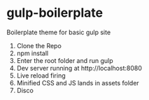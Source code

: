 # gulp-boilerplate
Boilerplate theme for basic gulp site

1. Clone the Repo
2. npm install
3. Enter the root folder and run gulp
4. Dev server running at http://localhost:8080
5. Live reload firing
6. Minified CSS and JS lands in assets folder 
7. Disco